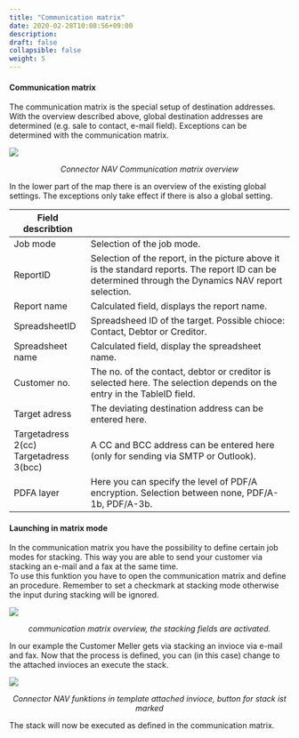 ```yaml
---
title: "Communication matrix"
date: 2020-02-28T10:08:56+09:00
description: 
draft: false
collapsible: false
weight: 5
---
```


#### Communication matrix
The communication matrix is the special setup of destination addresses. With the overview described above, global destination addresses are determined (e.g. sale to contact, e-mail field). Exceptions can be determined with the communication matrix.

![](/images/connectornav/benreport_einr_epost_komm_matrix.png)<center>_Connector NAV Communication matrix overview_</center>

In the lower part of the map there is an overview of the existing global settings. The exceptions only take effect if there is also a global setting.

|Field describtion | |
|---|---|
|Job mode        | Selection of the job mode.                                                                                                                            |
|ReportID        | Selection of the report, in the picture above it is the standard reports. The report ID can be determined through the Dynamics NAV report selection.  |
|Report name     | Calculated field, displays the report name.                                                                                                           | 
|SpreadsheetID   | Spreadsheed ID of the target. Possible chioce: Contact, Debtor or Creditor.                                                                           |
|Spreadsheet name| Calculated field, display the spreadsheet name.                                                                                                       |
|Customer no.    | The no. of the contact, debtor or creditor is selected here. The selection depends on the entry in the TableID field.                                 |
|Target adress   | The deviating destination address can be entered here.                                                                                                |
|Targetadress 2(cc)<br />Targetadress 3(bcc) | A CC and BCC address can be entered here (only for sending via SMTP or Outlook).                                          |
|PDFA layer      | Here you can specify the level of PDF/A encryption. Selection between none, PDF/A-1b, PDF/A-3b.                                                       |

#### Launching in matrix mode
In the communication matrix you have the possibility to define certain job modes for stacking. This way you are able to send your customer via stacking an e-mail and a fax at the same time.<br />To use this funktion you have to open the communication matrix and define an procedure. Remember to set a checkmark at stacking mode otherwise the input during stacking will be ignored.

![](/images/connectornav/benreport_einr_epost_stapellauf.png)<center>_communication matrix overview, the stacking fields are activated._</center>

In our example the Customer Meller gets via stacking an invioce via e-mail and fax. Now that the process is defined, you can (in this case) change to the attached invioces an execute the stack.

![](/images/connectornav/benreport_einr_epost_stapellauf2.png)<center>_Connector NAV funktions in template attached invioce, button for stack ist marked_</center>

The stack will now be executed as defined in the communication matrix.